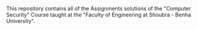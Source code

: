 This repository contains all of the Assignments solutions of the "Computer Security" Course taught at the "Faculty of Engineering at Shoubra - Benha University".
